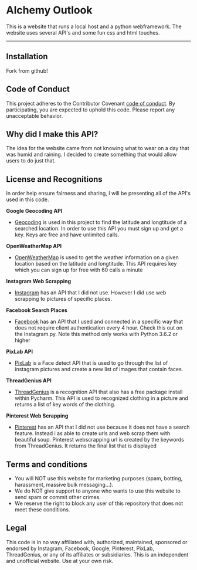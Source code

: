 # Alchemy Outlook
This is a website that runs a local host and a python webframework. The website uses several API's and some fun css and html touches.

---------------------------------------------------------------------
## Installation

Fork from github!

## Code of Conduct

This project adheres to the Contributor Covenant [code of conduct](https://www.contributor-covenant.org/version/1/4/code-of-conduct.html).
By participating, you are expected to uphold this code.
Please report any unacceptable behavior.

## Why did I make this API?

The idea for the website came from not knowing what to wear on a day that was humid and raining. I decided to create something that would allow users to do just that.
## License and Recognitions

In order help ensure fairness and sharing, I will be presenting all of the API's used in this code.

**Google Geocoding API**

- [Geocoding]() is used in this project to find the latitude and longtitude of a searched location. In order to use this API you must
sign up and get a key. Keys are free and have unlimited calls.

**OpenWeatherMap API**

- [OpenWeatherMap]() is used to get the weather information on a given location based on the latitude and longtitude. This API requires  key
which you can sign up for free with 60 calls a minute

**Instagram Web Scrapping**

- [Instagram]() has an API that I did not use. However I did use web scrapping to pictures of specific places. 

**Facebook Search Places**

- [Facebook]() has an API that I used and connected in a specific way that does not require client authentication every 4 hour. Check this out on the Instagram.py. Note this method only works with Python 3.6.2 or higher

**PixLab API**

- [PixLab]() is a Face detect API that is used to go through the list of instagram pictures and create a new list of images that contain faces.

**ThreadGenius API**

- [ThreadGenius]() is a recognition API that also has a free package install within Pycharm. This API is used to recognized clothing in a picture and returns a list of key words of the clothing.

**Pinterest Web Scrapping**

- [Pinterest]() has an API that I did not use because it does not have a search feature. Instead i as able to create urls and web scrap them with beautiful soup. Pinterest webscrapping url is created by the keywords from ThreadGenius. It returns the final list that is displayed

## Terms and conditions

- You will NOT use this website for marketing purposes (spam, botting, harassment, massive bulk messaging...).
- We do NOT give support to anyone who wants to use this website to send spam or commit other crimes.
- We reserve the right to block any user of this repository that does not meet these conditions.

## Legal

This code is in no way affiliated with, authorized, maintained, sponsored or endorsed by Instagram, Facebook, Google, Pinterest, PixLab, ThreadGenius,  or any of its affiliates or subsidiaries. This is an independent and unofficial website. Use at your own risk.
